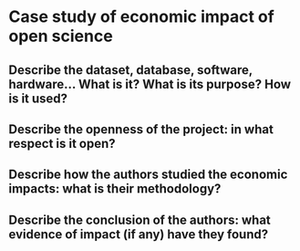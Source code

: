 # Case study of economic impact of open science

## Describe the dataset, database, software, hardware… What is it? What is its purpose? How is it used?

## Describe the openness of the project: in what respect is it open?

## Describe how the authors studied the economic impacts: what is their methodology?

## Describe the conclusion of the authors: what evidence of impact (if any) have they found?
